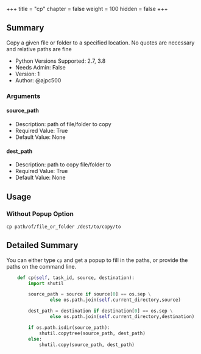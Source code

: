 +++
title = "cp"
chapter = false
weight = 100
hidden = false
+++

## Summary

Copy a given file or folder to a specified location. No quotes are necessary and relative paths are fine 

- Python Versions Supported: 2.7, 3.8
- Needs Admin: False  
- Version: 1  
- Author: @ajpc500

### Arguments

#### source_path

- Description: path of file/folder to copy
- Required Value: True  
- Default Value: None  

#### dest_path

- Description: path to copy file/folder to  
- Required Value: True  
- Default Value: None  

## Usage

### Without Popup Option
```
cp path/of/file_or_folder /dest/to/copy/to 
```

## Detailed Summary
You can either type `cp` and get a popup to fill in the paths, or provide the paths on the command line. 

```Python
    def cp(self, task_id, source, destination):
        import shutil

        source_path = source if source[0] == os.sep \
                else os.path.join(self.current_directory,source)

        dest_path = destination if destination[0] == os.sep \
                else os.path.join(self.current_directory,destination)

        if os.path.isdir(source_path):
            shutil.copytree(source_path, dest_path)
        else:
            shutil.copy(source_path, dest_path)
```
